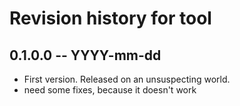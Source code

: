 # Revision history for tool

## 0.1.0.0 -- YYYY-mm-dd

* First version. Released on an unsuspecting world.
* need some fixes, because it doesn't work
